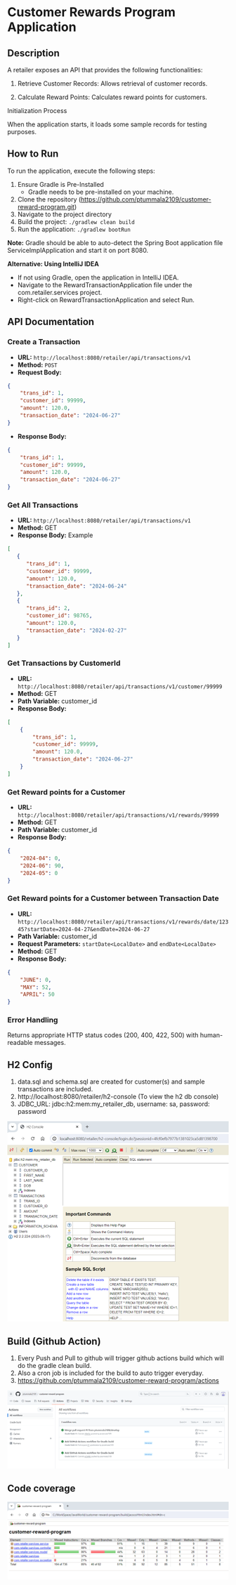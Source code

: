 # Customer Rewards Program Application

## Description
A retailer exposes an API that provides the following functionalities:

1. Retrieve Customer Records: Allows retrieval of customer records.

2.  Calculate Reward Points: Calculates reward points for customers.

Initialization Process

When the application starts, it loads some sample records for testing purposes.

## How to Run
To run the application, execute the following steps:

1. Ensure Gradle is Pre-Installed
   - Gradle needs to be pre-installed on your machine.
2. Clone the repository (https://github.com/ptummala2109/customer-reward-program.git)
3. Navigate to the project directory
4. Build the project: `./gradlew clean build`
5. Run the application:  `./gradlew bootRun`

**Note:** Gradle should be able to auto-detect the Spring Boot application file ServiceImplApplication and start it on port 8080.

**Alternative: Using IntelliJ IDEA**
- If not using Gradle, open the application in IntelliJ IDEA.
- Navigate to the RewardTransactionApplication file under the com.retailer.services project.
- Right-click on RewardTransactionApplication and select Run.

## API Documentation

### Create a Transaction
- **URL:** `http://localhost:8080/retailer/api/transactions/v1`
- **Method:** `POST`
- **Request Body:**
```json
{
    "trans_id": 1,
    "customer_id": 99999,
    "amount": 120.0,
    "transaction_date": "2024-06-27"
}
```

- **Response Body:**
```json
{
    "trans_id": 1,
    "customer_id": 99999,
    "amount": 120.0,
    "transaction_date": "2024-06-27"
}
```

### Get All Transactions
- **URL:** `http://localhost:8080/retailer/api/transactions/v1`
- **Method:** GET
- **Response Body:** Example
```json
[
   {
      "trans_id": 1,
      "customer_id": 99999,
      "amount": 120.0,
      "transaction_date": "2024-06-24"
   },
   {
      "trans_id": 2,
      "customer_id": 98765,
      "amount": 120.0,
      "transaction_date": "2024-02-27"
   }
]
```

### Get Transactions by CustomerId
- **URL:** `http://localhost:8080/retailer/api/transactions/v1/customer/99999`
- **Method:** GET
- **Path Variable:** customer_id
- **Response Body:** 
```json lines
[
    {
        "trans_id": 1,
        "customer_id": 99999,
        "amount": 120.0,
        "transaction_date": "2024-06-27"
    }
]
```

### Get Reward points for a Customer
- **URL:** `http://localhost:8080/retailer/api/transactions/v1/rewards/99999`
- **Method:** GET
- **Path Variable:** customer_id
- **Response Body:**
```json lines
{
    "2024-04": 0,
    "2024-06": 90,
    "2024-05": 0
}
```

### Get Reward points for a Customer between Transaction Date
- **URL:** `http://localhost:8080/retailer/api/transactions/v1/rewards/date/12345?startDate=2024-04-27&endDate=2024-06-27`
- **Path Variable:** customer_id
- **Request Parameters:** `startDate<LocalDate>` and `endDate<LocalDate>`
- **Method:** GET
- **Response Body:**
```json lines
{
    "JUNE": 0,
    "MAY": 52,
    "APRIL": 50
}
```

### Error Handling
Returns appropriate HTTP status codes (200, 400, 422, 500) with human-readable messages.

## H2 Config
1. data.sql and schema.sql are created for customer(s) and sample transactions are included.
2. http://localhost:8080/retailer/h2-console (To view the h2 db console)
3. JDBC_URL: jdbc:h2:mem:my_retailer_db, username: sa, password: password

![img.png](img.png)

## Build (Github Action)

1. Every Push and Pull to github will trigger github actions build which will do the gradle clean build.
2. Also a cron job is included for the build to auto trigger everyday.
3. https://github.com/ptummala2109/customer-reward-program/actions

![img_1.png](img_1.png)

## Code coverage

![img_2.png](img_2.png)